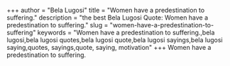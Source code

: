+++
author = "Bela Lugosi"
title = "Women have a predestination to suffering."
description = "the best Bela Lugosi Quote: Women have a predestination to suffering."
slug = "women-have-a-predestination-to-suffering"
keywords = "Women have a predestination to suffering.,bela lugosi,bela lugosi quotes,bela lugosi quote,bela lugosi sayings,bela lugosi saying,quotes, sayings,quote, saying, motivation"
+++
Women have a predestination to suffering.
